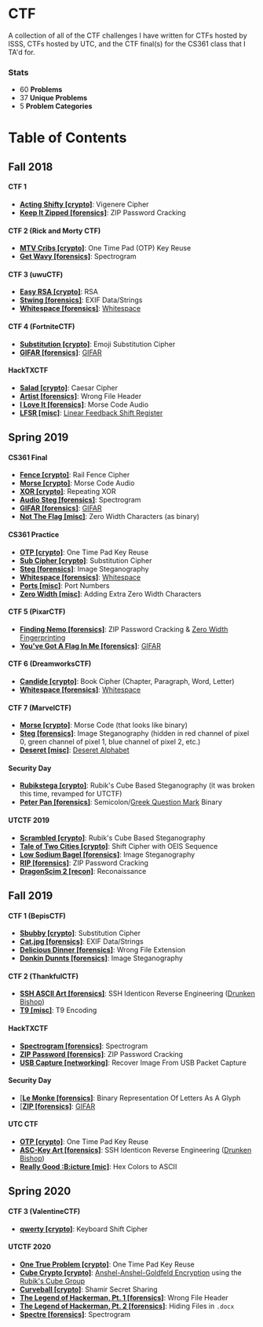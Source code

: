 # CTF

A collection of all of the CTF challenges I have written for CTFs hosted by ISSS, CTFs hosted by UTC, and the CTF final(s) for the CS361 class that I TA'd for.

### Stats
- 60 **Problems**
- 37 **Unique Problems**
- 5 **Problem Categories**

# Table of Contents

## Fall 2018
#### CTF 1
- [**Acting Shifty [crypto]**](/2018-fall/ctf1/crypto-acting-shifty): Vigenere Cipher
- [**Keep It Zipped [forensics]**](/2018-fall/ctf1/forensics-keep-it-zipped): ZIP Password Cracking

#### CTF 2 (Rick and Morty CTF)
- [**MTV Cribs [crypto]**](/2018-fall/ctf2-rick-and-morty/crypto-mtv-cribs): One Time Pad (OTP) Key Reuse
- [**Get Wavy [forensics]**](/2018-fall/ctf2-rick-and-morty/forensics-get-wavy): Spectrogram

#### CTF 3 (uwuCTF)
- [**Easy RSA [crypto]**](/2018-fall/ctf3-uwuctf/crypto-easy-rsa): RSA
- [**Stwing [forensics]**](/2018-fall/ctf3-uwuctf/forensics-stwing): EXIF Data/Strings
- [**Whitespace [forensics]**](/2018-fall/ctf3-uwuctf/forensics-whitespace): [Whitespace](https://en.wikipedia.org/wiki/Whitespace_%28programming_language%29)

#### CTF 4 (FortniteCTF)
- [**Substitution [crypto]**](/2018-fall/ctf4-fortnitectf/crypto-substitution): Emoji Substitution Cipher
- [**GIFAR [forensics]**](/2018-fall/ctf4-fortnitectf/forensics-gifar): [GIFAR](https://en.wikipedia.org/wiki/Gifar)

#### HackTXCTF
- [**Salad [crypto]**](/2018-fall/hacktxctf/crypto-salad): Caesar Cipher
- [**Artist [forensics]**](/2018-fall/hacktxctf/forensics-artist): Wrong File Header
- [**I Love It [forensics]**](/2018-fall/hacktxctf/forensics-i-love-it): Morse Code Audio
- [**LFSR [misc]**](/2018-fall/hacktxctf/misc-lfsr): [Linear Feedback Shift Register](https://en.wikipedia.org/wiki/Linear-feedback_shift_register)

## Spring 2019
#### CS361 Final
- [**Fence [crypto]**](/2019-spring/cs361-final/crypto-fence): Rail Fence Cipher
- [**Morse [crypto]**](/2019-spring/cs361-final/crypto-morse): Morse Code Audio
- [**XOR [crypto]**](/2019-spring/cs361-final/crypto-xor): Repeating XOR
- [**Audio Steg [forensics]**](/2019-spring/cs361-final/forensics-audio-steg): Spectrogram
- [**GIFAR [forensics]**](/2019-spring/cs361-final/forensics-GIFAR): [GIFAR](https://en.wikipedia.org/wiki/Gifar)
- [**Not The Flag [misc]**](/2019-spring/cs361-final/misc-not-the-flag): Zero Width Characters (as binary)

#### CS361 Practice
- [**OTP [crypto]**](/2019-spring/cs361-practice/crypto-otp): One Time Pad Key Reuse
- [**Sub Cipher [crypto]**](/2019-spring/cs361-practice/crypto-sub-cipher): Substitution Cipher
- [**Steg [forensics]**](/2019-spring/cs361-practice/forensics-steg): Image Steganography
- [**Whitespace [forensics]**](/2019-spring/cs361-practice/forensics-whitespace): [Whitespace](https://en.wikipedia.org/wiki/Whitespace_%28programming_language%29)
- [**Ports [misc]**](/2019-spring/cs361-practice/misc-ports): Port Numbers
- [**Zero Width [misc]**](/2019-spring/cs361-practice/misc-zero-width): Adding Extra Zero Width Characters

#### CTF 5 (PixarCTF)
- [**Finding Nemo [forensics]**](/2019-spring/ctf5-pixar/forensics-finding-nemo): ZIP Password Cracking & [Zero Width Fingerprinting](https://github.com/vedhavyas/zwfp)
- [**You've Got A Flag In Me [forensics]**](/2019-spring/ctf5-pixar/forensics-you've-got-a-flag-in-me): [GIFAR](https://en.wikipedia.org/wiki/Gifar)

#### CTF 6 (DreamworksCTF)
- [**Candide [crypto]**](/2019-spring/ctf6-dreamworks/crypto-candide): Book Cipher (Chapter, Paragraph, Word, Letter)
- [**Whitespace [forensics]**](/2019-spring/ctf6-dreamworks/forensics-whitespace): [Whitespace](https://en.wikipedia.org/wiki/Whitespace_%28programming_language%29)

#### CTF 7 (MarvelCTF)
- [**Morse [crypto]**](/2019-spring/ctf7-marvel/crypto-morse): Morse Code (that looks like binary)
- [**Steg [forensics]**](/2019-spring/ctf7-marvel/forensics-steg): Image Steganography (hidden in red channel of pixel 0, green channel of pixel 1, blue channel of pixel 2, etc.)
- [**Deseret [misc]**](/2019-spring/ctf7-marvel/misc-deseret): [Deseret Alphabet](https://en.wikipedia.org/wiki/Deseret_alphabet)

#### Security Day
- [**Rubikstega [crypto]**](/2019-spring/security-day/crypto-rubikstega): Rubik's Cube Based Steganography (it was broken this time, revamped for UTCTF)
- [**Peter Pan [forensics]**](/2019-spring/security-day/crypto-peter-pan): Semicolon/[Greek Question Mark](https://en.wikipedia.org/wiki/Question_mark#Greek_question_mark) Binary

#### UTCTF 2019
- [**Scrambled [crypto]**](/2019-spring/utctf/crypto-scrambled): Rubik's Cube Based Steganography
- [**Tale of Two Cities [crypto]**](/2019-spring/utctf/crypto-tale-of-two-cities): Shift Cipher with OEIS Sequence
- [**Low Sodium Bagel [forensics]**](/2019-spring/utctf/forensics-low-sodium-bagel): Image Steganography
- [**RIP [forensics]**](/2019-spring/utctf/forensics-rip): ZIP Password Cracking
- [**DragonScim 2 [recon]**](/2019-spring/utctf/recon-dragonscim-2): Reconaissance

## Fall 2019
#### CTF 1 (BepisCTF)
- [**Sbubby [crypto]**](/2019-fall/ctf1-bepisctf/crypto-sbubby): Substitution Cipher
- [**Cat.jpg [forensics]**](/2019-fall/ctf1-bepisctf/forensics-catjpg): EXIF Data/Strings
- [**Delicious Dinner [forensics]**](/2019-fall/ctf1-bepisctf/forensics-delicious-dinner): Wrong File Extension
- [**Donkin Dunnts [forensics]**](/2019-fall/ctf1-bepisctf/forensics-donkin-dunnts): Image Steganography

#### CTF 2 (ThankfulCTF)
- [**SSH ASCII Art [forensics]**](/2019-fall/ctf2-thankfulctf/forensics-ssh-ascii-art): SSH Identicon Reverse Engineering ([Drunken Bishop](http://www.dirk-loss.de/sshvis/drunken_bishop.pdf))
- [**T9 [misc]**](/2019-fall/ctf2-thankfulctf/misc-t9): T9 Encoding

#### HackTXCTF
- [**Spectrogram [forensics]**](/2019-fall/hacktxctf/forensics-spectrogram): Spectrogram
- [**ZIP Password [forensics]**](/2019-fall/hacktxctf/forensics-zip-password): ZIP Password Cracking
- [**USB Capture [networking]**](/2019-fall/hacktxctf/networking-usb-capture): Recover Image From USB Packet Capture

#### Security Day
- [[**Le Monke [forensics]**](/2019-fall/security-day/forensics-le-monke): Binary Representation Of Letters As A Glyph
- [[**ZIP [forensics]**](/2019-fall/security-day/forensics-zip): [GIFAR](https://en.wikipedia.org/wiki/Gifar)

#### UTC CTF
- [**OTP [crypto]**](/2019-fall/ctf1-bepisctf/crypto-sbubby): One Time Pad Key Reuse
- [**ASC-Key Art [forensics]**](/2020-spring/ctf3-valentinectf/crypto-keyboard-shift): SSH Identicon Reverse Engineering ([Drunken Bishop](http://www.dirk-loss.de/sshvis/drunken_bishop.pdf))
- [**Really Good :B:icture [mic]**](/2020-spring/ctf3-valentinectf/crypto-keyboard-shift): Hex Colors to ASCII

## Spring 2020
#### CTF 3 (ValentineCTF)
- [**qwerty [crypto]**](/2020-spring/ctf3-valentinectf/crypto-keyboard-shift): Keyboard Shift Cipher

#### UTCTF 2020
- [**One True Problem [crypto]**](/2020-spring/utctf20/crypto-otp): One Time Pad Key Reuse
- [**Cube Crypto [crypto]**](/2020-spring/utctf20/crypto-rubik-non-commutative): [Anshel-Anshel-Goldfeld Encryption](https://en.wikipedia.org/wiki/Anshel%E2%80%93Anshel%E2%80%93Goldfeld_key_exchange) using the [Rubik's Cube Group](https://en.wikipedia.org/wiki/Rubik%27s_Cube_group)
- [**Curveball [crypto]**](/2020-spring/utctf20/crypto-shamir-secret-sharing): Shamir Secret Sharing
- [**The Legend of Hackerman, Pt. 1 [forensics]**](/2020-spring/utctf20/crypto-file-header): Wrong File Header
- [**The Legend of Hackerman, Pt. 2 [forensics]**](/2020-spring/utctf20/crypto-docx): Hiding Files in `.docx`
- [**Spectre [forensics]**](/2020-spring/utctf20/crypto-spectrogram): Spectrogram
